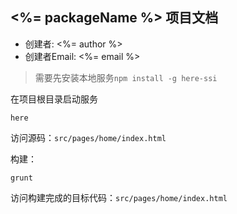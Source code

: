 ## <%= packageName %> 项目文档

- 创建者: <%= author %>
- 创建者Email: <%= email %>

> 需要先安装本地服务`npm install -g here-ssi`

在项目根目录启动服务

	here

访问源码：`src/pages/home/index.html`

构建：

	grunt

访问构建完成的目标代码：`src/pages/home/index.html`


